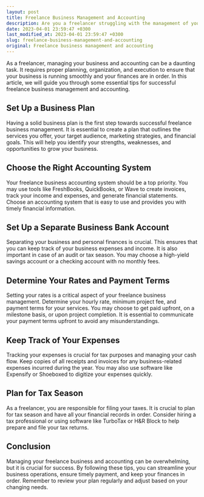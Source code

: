 ```yaml
---
layout: post
title: Freelance Business Management and Accounting
description: Are you a freelancer struggling with the management of your business and accounting? This article will guide you through the process.
date: 2023-04-01 23:59:47 +0300
last_modified_at: 2023-04-01 23:59:47 +0300
slug: freelance-business-management-and-accounting
original: Freelance business management and accounting
---
```

As a freelancer, managing your business and accounting can be a daunting task. It requires proper planning, organization, and execution to ensure that your business is running smoothly and your finances are in order. In this article, we will guide you through some essential tips for successful freelance business management and accounting.

## Set Up a Business Plan

Having a solid business plan is the first step towards successful freelance business management. It is essential to create a plan that outlines the services you offer, your target audience, marketing strategies, and financial goals. This will help you identify your strengths, weaknesses, and opportunities to grow your business.

## Choose the Right Accounting System

Your freelance business accounting system should be a top priority. You may use tools like FreshBooks, QuickBooks, or Wave to create invoices, track your income and expenses, and generate financial statements. Choose an accounting system that is easy to use and provides you with timely financial information.

## Set Up a Separate Business Bank Account

Separating your business and personal finances is crucial. This ensures that you can keep track of your business expenses and income. It is also important in case of an audit or tax season. You may choose a high-yield savings account or a checking account with no monthly fees.

## Determine Your Rates and Payment Terms

Setting your rates is a critical aspect of your freelance business management. Determine your hourly rate, minimum project fee, and payment terms for your services. You may choose to get paid upfront, on a milestone basis, or upon project completion. It is essential to communicate your payment terms upfront to avoid any misunderstandings.

## Keep Track of Your Expenses

Tracking your expenses is crucial for tax purposes and managing your cash flow. Keep copies of all receipts and invoices for any business-related expenses incurred during the year. You may also use software like Expensify or Shoeboxed to digitize your expenses quickly.

## Plan for Tax Season

As a freelancer, you are responsible for filing your taxes. It is crucial to plan for tax season and have all your financial records in order. Consider hiring a tax professional or using software like TurboTax or H&R Block to help prepare and file your tax returns.

## Conclusion

Managing your freelance business and accounting can be overwhelming, but it is crucial for success. By following these tips, you can streamline your business operations, ensure timely payment, and keep your finances in order. Remember to review your plan regularly and adjust based on your changing needs.